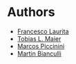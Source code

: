 # Authors

* [Francesco Laurita](francesco.laurita@gmail.com)
* [Tobias L. Maier](http://tobiasmaier.info/)
* [Marcos Piccinini](https://github.com/nofxx)
* [Martin Bianculli](https://github.com/lepek)
